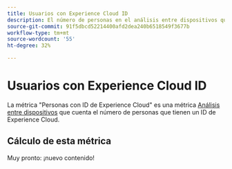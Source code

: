 ```yaml
---
title: Usuarios con Experience Cloud ID
description: El número de personas en el análisis entre dispositivos que tienen un ID de Experience Cloud.
source-git-commit: 91f5dbcd52214400afd2dea240b6518549f3677b
workflow-type: tm+mt
source-wordcount: '55'
ht-degree: 32%

---
```


# Usuarios con Experience Cloud ID

La métrica &quot;Personas con ID de Experience Cloud&quot; es una métrica [Análisis entre dispositivos](../cda/overview.md) que cuenta el número de personas que tienen un ID de Experience Cloud.

## Cálculo de esta métrica

Muy pronto: ¡nuevo contenido!
